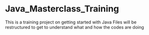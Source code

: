 # Java_Masterclass_Training
This is a training project on getting started with Java
 Files will be restructured to get to understand what and how the codes are doing
